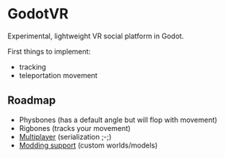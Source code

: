 # GodotVR

Experimental, lightweight VR social platform in Godot.

First things to implement:
- tracking
- teleportation movement

## Roadmap

- Physbones (has a default angle but will flop with movement)
- Rigbones (tracks your movement)
- [Multiplayer](https://docs.godotengine.org/en/stable/tutorials/networking/high_level_multiplayer.html) (serialization ;-;)
- [Modding support](https://docs.godotengine.org/en/3.2/getting_started/workflow/export/exporting_pcks.html) (custom worlds/models)
